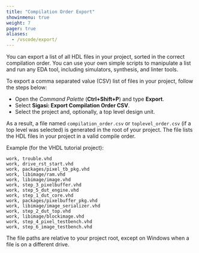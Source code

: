 ```yaml
---
title: "Compilation Order Export"
showinmenu: true
weight: 7
pager: true
aliases:
  - /vscode/export/
---
```


You can export a list of all HDL files in your project, sorted in the correct compilation order.
You can use your own simple scripts to manipulate a list and run any EDA tool, including simulators, synthesis, and linter tools.

To export a comma separated value (CSV) list of files in your project, follow the steps below: 

* Open the _Command Palette_ (**Ctrl+Shift+P**) and type **Export**.
* Select **Sigasi: Export Compilation Order CSV**.
* Select the project and, optionally, a top level design unit.

As a result, a file named `compilation_order.csv` or `toplevel_order.csv` (if a top level was selected) is generated in the root of your project. The file lists the HDL files in your project in a valid compile order.

Example (for the VHDL tutorial project):

```text
work, trouble.vhd
work, drive_rst_start.vhd
work, packages/pixel_tb_pkg.vhd
work, libimage/ram.vhd
work, libimage/image.vhd
work, step_3_pixelbuffer.vhd
work, step_5_dut_engine.vhd
work, step_1_dut_core.vhd
work, packages/pixelbuffer_pkg.vhd
work, libimage/image_serializer.vhd
work, step_2_dut_top.vhd
work, libimage/blockimage.vhd
work, step_4_pixel_testbench.vhd
work, step_6_image_testbench.vhd
```

The file paths are relative to your project root, except on Windows when a file is on a different drive.
